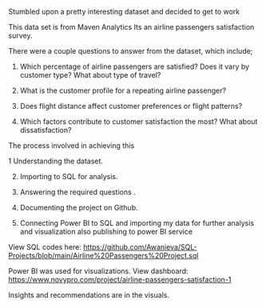 Stumbled upon a pretty interesting dataset and decided to get to work

This data set is from Maven Analytics Its an airline passengers satisfaction survey.

There were a couple questions to answer from the dataset, which include;

1. Which percentage of airline passengers are satisfied? Does it vary by customer type? What about type of travel?

2. What is the customer profile for a repeating airline passenger?

3. Does flight distance affect customer preferences or flight patterns?

4. Which factors contribute to customer satisfaction the most? What about dissatisfaction?


The process involved in achieving this

1 Understanding the dataset.

2. Importing to SQL for analysis.

3. Answering the required questions .

4. Documenting the project on Github.

5. Connecting Power BI to SQL and importing my data for further analysis and visualization also publishing to power BI service




View SQL codes here: https://github.com/Awanieva/SQL-Projects/blob/main/Airline%20Passengers%20Project.sql

Power BI was used for visualizations. View dashboard: https://www.novypro.com/project/airline-passengers-satisfaction-1



Insights and recommendations are in the visuals.
